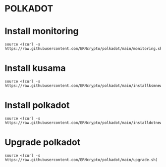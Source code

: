# POLKADOT
#    Install monitoring
    source <(curl -s https://raw.githubusercontent.com/ERNcrypto/polkadot/main/monitoring.sh)
# Install kusama
    source <(curl -s https://raw.githubusercontent.com/ERNcrypto/polkadot/main/installksmnew4.sh)
# Install polkadot
    source <(curl -s https://raw.githubusercontent.com/ERNcrypto/polkadot/main/installdotnew.sh)
# Upgrade polkadot
    source <(curl -s https://raw.githubusercontent.com/ERNcrypto/polkadot/main/upgrade.sh)
